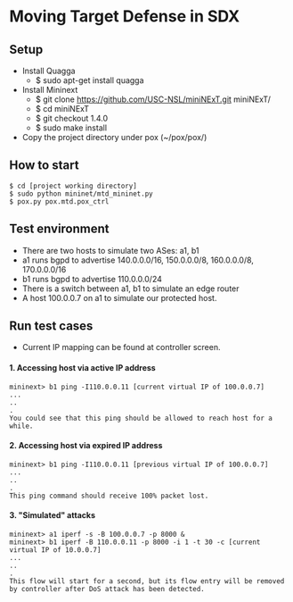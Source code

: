 # Moving Target Defense in SDX

## Setup

* Install Quagga 
  * $ sudo apt-get install quagga
* Install Mininext
  * $ git clone https://github.com/USC-NSL/miniNExT.git miniNExT/
  * $ cd miniNExT
  * $ git checkout 1.4.0
  * $ sudo make install
* Copy the project directory under pox (~/pox/pox/)

## How to start

    $ cd [project working directory]
    $ sudo python mininet/mtd_mininet.py
    $ pox.py pox.mtd.pox_ctrl

## Test environment

* There are two hosts to simulate two ASes: a1, b1
* a1 runs bgpd to advertise 140.0.0.0/16, 150.0.0.0/8, 160.0.0.0/8, 170.0.0.0/16
* b1 runs bgpd to advertise 110.0.0.0/24
* There is a switch between a1, b1 to simulate an edge router
* A host 100.0.0.7 on a1 to simulate our protected host.

## Run test cases

* Current IP mapping can be found at controller screen.

#### 1. Accessing host via active IP address

    mininext> b1 ping -I110.0.0.11 [current virtual IP of 100.0.0.7]
    ...
    ..
    .
    You could see that this ping should be allowed to reach host for a while.

#### 2. Accessing host via expired IP address

    mininext> b1 ping -I110.0.0.11 [previous virtual IP of 100.0.0.7]
    ...
    ..
    .
    This ping command should receive 100% packet lost.

#### 3. "Simulated" attacks

    mininext> a1 iperf -s -B 100.0.0.7 -p 8000 &
    mininext> b1 iperf -B 110.0.0.11 -p 8000 -i 1 -t 30 -c [current virtual IP of 10.0.0.7]
    ...
    ..
    .
    This flow will start for a second, but its flow entry will be removed by controller after DoS attack has been detected.


